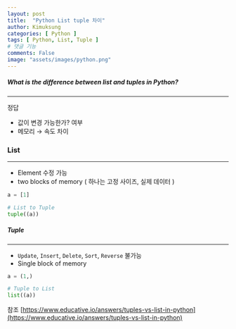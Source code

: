 ```yaml
---
layout: post
title:  "Python List tuple 차이"
author: Kimuksung
categories: [ Python ]
tags: [ Python, List, Tuple ]
# 댓글 기능
comments: False
image: "assets/images/python.png"
---
```



##### What is the difference between list and tuples in Python?
---
정답
- 값이 변경 가능한가? 여부
- 메모리 → 속도 차이

### List
---
- Element 수정 가능
- two blocks of memory ( 하나는 고정 사이즈, 실제 데이터 )

```python
a = [1]

# List to Tuple
tuple((a))
```

##### Tuple
---
- `Update`, `Insert`, `Delete`, `Sort`, `Reverse` 불가능
- Single block of memory

```python
a = (1,)

# Tuple to List
list((a))
```

참조
[https://www.educative.io/answers/tuples-vs-list-in-python](https://www.educative.io/answers/tuples-vs-list-in-python)